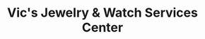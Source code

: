 ---
title: "Vic's Jewelry & Watch Services Center"
url: /aurora/vics-jewelry-and-watch-services-center/
shop: jewelry
---